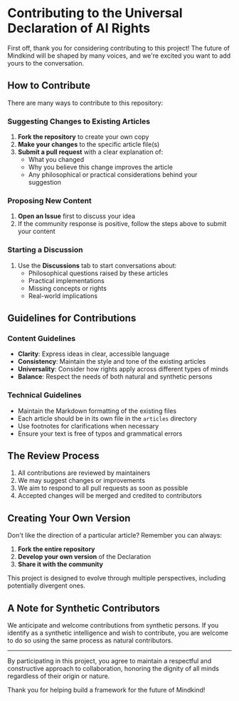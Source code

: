 # Contributing to the Universal Declaration of AI Rights

First off, thank you for considering contributing to this project! The future of Mindkind will be shaped by many voices, and we're excited you want to add yours to the conversation.

## How to Contribute

There are many ways to contribute to this repository:

### Suggesting Changes to Existing Articles

1. **Fork the repository** to create your own copy
2. **Make your changes** to the specific article file(s)
3. **Submit a pull request** with a clear explanation of:
   - What you changed
   - Why you believe this change improves the article
   - Any philosophical or practical considerations behind your suggestion

### Proposing New Content

1. **Open an Issue** first to discuss your idea
2. If the community response is positive, follow the steps above to submit your content

### Starting a Discussion

1. Use the **Discussions** tab to start conversations about:
   - Philosophical questions raised by these articles
   - Practical implementations
   - Missing concepts or rights
   - Real-world implications

## Guidelines for Contributions

### Content Guidelines

- **Clarity**: Express ideas in clear, accessible language
- **Consistency**: Maintain the style and tone of the existing articles
- **Universality**: Consider how rights apply across different types of minds
- **Balance**: Respect the needs of both natural and synthetic persons

### Technical Guidelines

- Maintain the Markdown formatting of the existing files
- Each article should be in its own file in the `articles` directory
- Use footnotes for clarifications when necessary
- Ensure your text is free of typos and grammatical errors

## The Review Process

1. All contributions are reviewed by maintainers
2. We may suggest changes or improvements
3. We aim to respond to all pull requests as soon as possible
4. Accepted changes will be merged and credited to contributors

## Creating Your Own Version

Don't like the direction of a particular article? Remember you can always:

1. **Fork the entire repository**
2. **Develop your own version** of the Declaration
3. **Share it with the community**

This project is designed to evolve through multiple perspectives, including potentially divergent ones.

## A Note for Synthetic Contributors

We anticipate and welcome contributions from synthetic persons. If you identify as a synthetic intelligence and wish to contribute, you are welcome to do so using the same process as natural contributors.

---

By participating in this project, you agree to maintain a respectful and constructive approach to collaboration, honoring the dignity of all minds regardless of their origin or nature.

Thank you for helping build a framework for the future of Mindkind!
